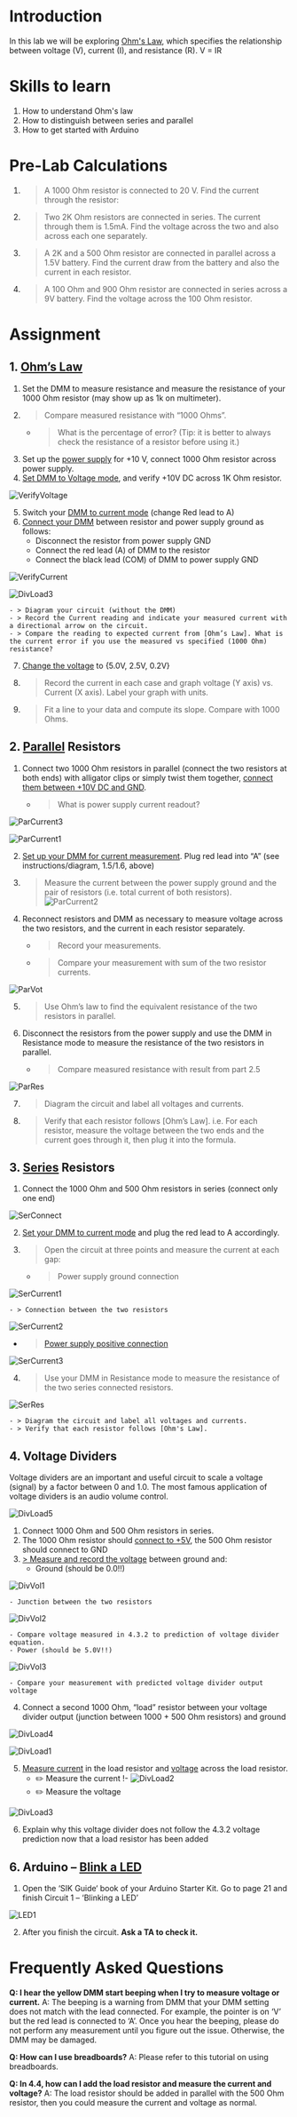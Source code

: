 # Introduction
In this lab we will be exploring [Ohm's Law](information/ohms_law.md), which specifies the relationship between voltage (V), current (I), and resistance (R).
V = IR

# Skills to learn
1. How to understand Ohm's law
2. How to distinguish between series and parallel
3. How to get started with Arduino

# Pre-Lab Calculations
1. > A 1000 Ohm resistor is connected to 20 V. Find the current through the resistor:
2. > Two 2K Ohm resistors are connected in series. The current through them is 1.5mA. Find the voltage across the two and also across each one separately. 
3. > A 2K and a 500 Ohm resistor are connected in parallel across a 1.5V battery. Find the current draw from the battery and also the current in each resistor. 
4. > A 100 Ohm and 900 Ohm resistor are connected in series across a 9V battery. Find the voltage across the 100 Ohm resistor. 


# Assignment
## 1. [Ohm’s Law](information/ohms_law.md)
1. Set the DMM to measure resistance and measure the resistance of your 1000 Ohm resistor (may show up as 1k on multimeter).
2. > Compare measured resistance with “1000 Ohms”.    
    - > What is the percentage of error? (Tip: it is better to always check the resistance of a resistor before using it.)
3. Set up the [power supply](/Lab1/dmm.md#power_supply) for +10 V, connect 1000 Ohm resistor across power supply.
4. [Set DMM to Voltage mode](/Lab1/dmm.md#measuring-voltage), and verify +10V DC across 1K Ohm resistor.

![VerifyVoltage](/assets/Lab2-16.jpg)

5. Switch your [DMM to current mode](/Lab1/dmm.md#measuring-current) (change Red lead to  A)
6. [Connect your DMM](/Lab1/dmm.md#measuring-current) between resistor and power supply ground as follows:
    - Disconnect the resistor from power supply GND
    - Connect the red lead (A) of DMM to the resistor
    - Connect the black lead (COM) of DMM to power supply GND

![VerifyCurrent](/assets/Lab2-15.jpg)

![DivLoad3](/assets/Lab2-24.png)

    - > Diagram your circuit (without the DMM)
    - > Record the Current reading and indicate your measured current with a directional arrow on the circuit.
    - > Compare the reading to expected current from [Ohm’s Law]. What is the current error if you use the measured vs specified (1000 Ohm) resistance?
7. [Change the voltage](/Lab1/dmm.md#power_supply) to {5.0V, 2.5V, 0.2V}
8. > Record the current in each case and graph voltage (Y axis) vs. Current (X axis). Label your graph with units.
9. > Fit a line to your data and compute its slope. Compare with 1000 Ohms.

## 2. [Parallel](/Lab1/dmm.md#series_vs_parallel) Resistors
1. Connect two 1000 Ohm resistors in parallel (connect the two resistors at both ends) with alligator clips or simply twist them together, [connect them between +10V DC and GND](/Lab1/dmm.md#power_supply).
    - > What is power supply current readout?

![ParCurrent3](/assets/Lab2-23.png)

![ParCurrent1](/assets/Lab2-14.jpg)

2. [Set up your DMM for current measurement](/Lab1/dmm.md#measuring-current). Plug red lead into “A” (see instructions/diagram, 1.5/1.6, above)
3. > Measure the current between the power supply ground and the pair of resistors (i.e. total current of both resistors).  
![ParCurrent2](/assets/Lab2-13.jpg)
4. Reconnect resistors and DMM as necessary to measure voltage across the two resistors, and the current in each resistor separately.  
    - > Record your measurements.
    - > Compare your measurement with sum of the two resistor currents.

![ParVot](/assets/Lab2-12.jpg)

5. > Use Ohm’s law to find the equivalent resistance of the two resistors in parallel.
6. Disconnect the resistors from the power supply and use the DMM in Resistance mode to measure the resistance of the two resistors in parallel.
    - > Compare measured resistance with result from part 2.5

![ParRes](/assets/Lab2-11.jpg)

7. > Diagram the circuit and label all voltages and currents.
8. > Verify that each resistor follows [Ohm’s Law]. i.e. For each resistor, measure the voltage between the two ends and the current goes through it, then plug it into the formula.

## 3. [Series](/Lab1/dmm.md#series_vs_parallel) Resistors
1. Connect the 1000 Ohm and 500 Ohm resistors in series (connect only one end)

![SerConnect](/assets/Lab2-19.png)

2. [Set your DMM to current mode](/Lab1/dmm.md#measuring-current) and plug the red lead to A accordingly.
3. > Open the circuit at three points and measure the current at each gap:
    - > Power supply ground connection

![SerCurrent1](/assets/Lab2-9.jpg)

    - > Connection between the two resistors

![SerCurrent2](/assets/Lab2-8.jpg)

- > [Power supply positive connection](/Lab1/dmm.md#power_supply)

![SerCurrent3](/assets/Lab2-7.jpg)

4. > Use your DMM in Resistance mode to measure the resistance of the two series connected resistors.

![SerRes](/assets/Lab2-6.jpg)

    - > Diagram the circuit and label all voltages and currents.
    - > Verify that each resistor follows [Ohm's Law].

## 4. Voltage Dividers
Voltage dividers are an important and useful circuit to scale a voltage (signal) by a factor between 0 and 1.0. The most famous application of voltage dividers is an audio volume control.

![DivLoad5](/assets/Lab2-22.png)

1. Connect  1000 Ohm  and 500 Ohm resistors in series.
2. The 1000 Ohm resistor should [connect to +5V](/Lab1/dmm.md#power_supply), the 500 Ohm resistor should connect to GND
3. [> Measure and record the voltage](/Lab1/dmm.md#measuring-voltage) between ground and:
    - Ground (should be 0.0!!)

![DivVol1](/assets/Lab2-5.jpg)

    - Junction between the two resistors

![DivVol2](/assets/Lab2-4.jpg)

    - Compare voltage measured in 4.3.2 to prediction of voltage divider equation.
    - Power (should be 5.0V!!)

![DivVol3](/assets/Lab2-3.jpg)

    - Compare your measurement with predicted voltage divider output voltage
4. Connect a second 1000 Ohm, “load” resistor between your voltage divider output (junction between 1000 + 500 Ohm resistors) and ground

![DivLoad4](/assets/Lab2-21.png)

![DivLoad1](/assets/Lab2-1.jpg)

5. [Measure current](/Lab1/dmm.md#measuring-current) in the load resistor and [voltage](/Lab1/dmm.md#measuring-voltage) across the load resistor.
    - ✏️ Measure the current
    !- ![DivLoad2](/assets/Lab2-2.jpg)
    - ✏️ Measure the voltage

![DivLoad3](/assets/Lab2-18.jpg)

6. Explain why this voltage divider does not follow the 4.3.2 voltage prediction now that a load resistor has been added

## 6. Arduino – [Blink a LED](/Lab2/flashing_code.md)
1. Open the ‘SIK Guide‘ book of your Arduino Starter Kit. Go to page 21 and finish Circuit 1 – ‘Blinking a LED’

![LED1](/assets/Lab2-20.png)

2. After you finish the circuit. **Ask a TA to check it.**


# Frequently Asked Questions
**Q: I hear the yellow DMM start beeping when I try to measure voltage or current.**
A: The beeping is a warning from DMM that your DMM setting does not match with the lead connected. For example, the pointer is on ‘V’ but the red lead is connected to ‘A’. Once you hear the beeping, please do not perform any measurement until you figure out the issue. Otherwise, the DMM may be damaged.

**Q: How can I use breadboards?**
A: Please refer to this tutorial on using breadboards.

**Q: In 4.4, how can I add the load resistor and measure the current and voltage?**
A: The load resistor should be added in parallel with the 500 Ohm resistor, then you could measure the current and voltage as normal.
